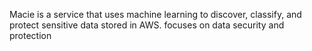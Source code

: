 Macie is a service that uses machine learning to discover, classify, and protect sensitive data stored in AWS. 
focuses on data security and protection